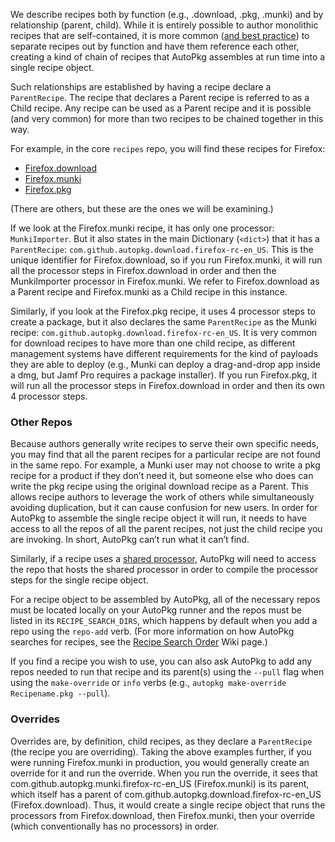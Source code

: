 We describe recipes both by function (e.g., .download, .pkg, .munki) and by relationship (parent, child). While it is entirely possible to author monolithic recipes that are self-contained, it is more common ([and best practice](https://github.com/autopkg/autopkg/wiki/Recipe-Writing-Guidelines#separating-recipe-tasks)) to separate recipes out by function and have them reference each other, creating a kind of chain of recipes that AutoPkg assembles at run time into a single recipe object.

Such relationships are established by having a recipe declare a `ParentRecipe`. The recipe that declares a Parent recipe is referred to as a Child recipe. Any recipe can be used as a Parent recipe and it is possible (and very common) for more than two recipes to be chained together in this way.

For example, in the core `recipes` repo, you will find these recipes for Firefox:
* [Firefox.download](https://github.com/autopkg/recipes/blob/master/Mozilla/Firefox.download.recipe)
* [Firefox.munki](https://github.com/autopkg/recipes/blob/master/Mozilla/Firefox.munki.recipe)
* [Firefox.pkg](https://github.com/autopkg/recipes/blob/master/Mozilla/Firefox.pkg.recipe)

(There are others, but these are the ones we will be examining.)

If we look at the Firefox.munki recipe, it has only one processor: `MunkiImporter`. But it also states in the main Dictionary (`<dict>`) that it has a `ParentRecipe`: `com.github.autopkg.download.firefox-rc-en_US`. This is the unique identifier for Firefox.download, so if you run Firefox.munki, it will run all the processor steps in Firefox.download in order and then the MunkiImporter processor in Firefox.munki. We refer to Firefox.download as a Parent recipe and Firefox.munki as a Child recipe in this instance.

Similarly, if you look at the Firefox.pkg recipe, it uses 4 processor steps to create a package, but it also declares the same `ParentRecipe` as the Munki recipe: `com.github.autopkg.download.firefox-rc-en_US`. It is very common for download recipes to have more than one child recipe, as different management systems have different requirements for the kind of payloads they are able to deploy  (e.g., Munki can deploy a drag-and-drop app inside a dmg, but Jamf Pro requires a package installer). If you run Firefox.pkg, it will run all the processor steps in Firefox.download in order and then its own 4 processor steps.

### Other Repos

Because authors generally write recipes to serve their own specific needs, you may find that all the parent recipes for a particular recipe are not found in the same repo. For example, a Munki user may not choose to write a pkg recipe for a product if they don’t need it, but someone else who does can write the pkg recipe using the original download recipe as a Parent. This allows recipe authors to leverage the work of others while simultaneously avoiding duplication, but it can cause confusion for new users. In order for AutoPkg to assemble the single recipe object it will run, it needs to have access to all the repos of all the parent recipes, not just the child recipe you are invoking. In short, AutoPkg can’t run what it can’t find.

Similarly, if a recipe uses a [shared processor](https://github.com/autopkg/autopkg/wiki/Processor-Locations#shared-recipe-processors), AutoPkg will need to access the repo that hosts the shared processor in order to compile the processor steps for the single recipe object.

For a recipe object to be assembled by AutoPkg, all of the necessary repos must be located locally on your AutoPkg runner and the repos must be listed in its `RECIPE_SEARCH_DIRS`, which happens by default when you add a repo using the `repo-add` verb. (For more information on how AutoPkg searches for recipes, see the [Recipe Search Order](https://github.com/autopkg/autopkg/wiki/Recipe-Search-Order) Wiki page.)

If you find a recipe you wish to use, you can also ask AutoPkg to add any repos needed to run that recipe and its parent(s) using the `--pull` flag when using the `make-override` or `info` verbs (e.g., `autopkg make-override Recipename.pkg --pull`).

### Overrides

Overrides are, by definition, child recipes, as they declare a `ParentRecipe` (the recipe you are overriding). Taking the above examples further, if you were running Firefox.munki in production, you would generally create an override for it and run the override. When you run the override, it sees that com.github.autopkg.munki.firefox-rc-en_US (Firefox.munki) is its parent, which itself has a parent of com.github.autopkg.download.firefox-rc-en_US (Firefox.download). Thus, it would create a single recipe object that runs the processors from Firefox.download, then Firefox.munki, then your override (which conventionally has no processors) in order.
